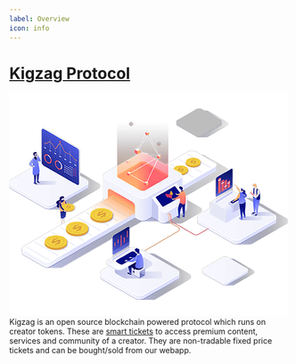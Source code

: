 ```yaml
---
label: Overview
icon: info
---
```


# [Kigzag Protocol](https://kigzag.com/)

![Smart Contract Flow Diagram](./assets/social_token_development1.png)
Kigzag is an open source blockchain powered protocol which runs on creator tokens. 
These are [smart tickets](./tokens/introduction) to access premium content, services and community of a creator. They are non-tradable fixed price tickets and can be bought/sold from our webapp.


<!-- ## Documentation

White paper & Docs for Kigzag Protocol is currently under development.

## Tests

For tests please refer to [`README`](https://github.com/Kigzag/KigzagContractsV1/blob/main/test/README.md) from test folder. -->
